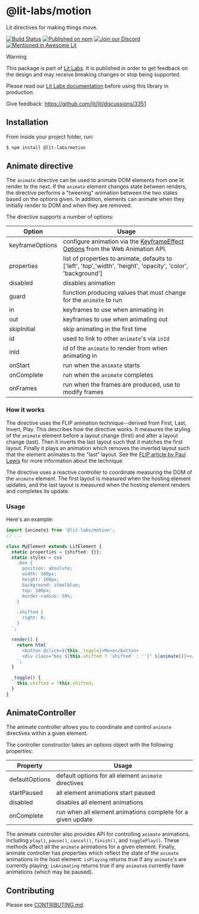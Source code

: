 # @lit-labs/motion

Lit directives for making things move.

[![Build Status](https://github.com/lit/lit/workflows/Tests/badge.svg)](https://github.com/lit/lit/actions?query=workflow%3ATests)
[![Published on npm](https://img.shields.io/npm/v/@lit-labs/motion.svg?logo=npm)](https://www.npmjs.com/package/@lit-labs/motion)
[![Join our Discord](https://img.shields.io/badge/discord-join%20chat-5865F2.svg?logo=discord&logoColor=fff)](https://lit.dev/discord/)
[![Mentioned in Awesome Lit](https://awesome.re/mentioned-badge.svg)](https://github.com/web-padawan/awesome-lit)

> [!WARNING]
>
> This package is part of [Lit Labs](https://lit.dev/docs/libraries/labs/). It
> is published in order to get feedback on the design and may receive breaking
> changes or stop being supported.
>
> Please read our [Lit Labs documentation](https://lit.dev/docs/libraries/labs/)
> before using this library in production.
>
> Give feedback: https://github.com/lit/lit/discussions/3351

## Installation

From inside your project folder, run:

```bash
$ npm install @lit-labs/motion
```

## Animate directive

The `animate` directive can be used to animate DOM elements from one lit render
to the next. If the `animate` element changes state between renders, the directive
performs a "tweening" animation between the two states based on the options given.
In addition, elements can animate when they initially render to DOM and when they
are removed.

The directive supports a number of options:

| Option          | Usage                                                                                                                                                                       |
| --------------- | --------------------------------------------------------------------------------------------------------------------------------------------------------------------------- |
| keyframeOptions | configure animation via the [KeyframeEffect Options](https://developer.mozilla.org/en-US/docs/Web/API/KeyframeEffect/KeyframeEffect#parameters) from the Web Animation API. |
| properties      | list of properties to animate, defaults to ['left', 'top','width', 'height', 'opacity', 'color', 'background']                                                              |
| disabled        | disables animation                                                                                                                                                          |
| guard           | function producing values that must change for the `animate` to run                                                                                                         |
| in              | keyframes to use when animating in                                                                                                                                          |
| out             | keyframes to use when animating out                                                                                                                                         |
| skipInitial     | skip animating in the first time                                                                                                                                            |
| id              | used to link to other `animate`'s via `inId`                                                                                                                                |
| inId            | id of the `animate` to render from when animating in                                                                                                                        |
| onStart         | run when the `animate` starts                                                                                                                                               |
| onComplete      | run when the `animate` completes                                                                                                                                            |
| onFrames        | run when the frames are produced, use to modify frames                                                                                                                      |

### How it works

The directive uses the FLIP animation technique--derived from First, Last, Invert,
Play. This describes how the directive works. It measures the styling of the `animate`
element before a layout change (first) and after a layout change (last). Then it
inverts the last layout such that it matches the first layout. Finally it plays an
animation which removes the inverted layout such that the element animates to the
"last" layout. See the [FLIP article by Paul Lewis](https://aerotwist.com/blog/flip-your-animations/)
for more information about the technique.

The directive uses a reactive controller to coordinate measuring the DOM of the
`animate` element. The first layout is measured when the hosting element updates,
and the last layout is measured when the hosting element renders and completes
its update.

### Usage

Here's an example:

```ts
import {animate} from '@lit-labs/motion';
// ...

class MyElement extends LitElement {
  static properties = {shifted: {}};
  static styles = css`
    .box {
      position: absolute;
      width: 100px;
      height: 100px;
      background: steelblue;
      top: 100px;
      border-radius: 50%;
    }

    .shifted {
      right: 0;
    }
  `;

  render() {
    return html`
      <button @click=${this._toggle}>Move</button>
      <div class="box ${this.shifted ? 'shifted' : ''}" ${animate()}></div>
    `;
  }

  _toggle() {
    this.shifted = !this.shifted;
  }
}
```

## AnimateController

The animate controller allows you to coordinate and control `animate` directives within
a given element.

The controller constructor takes an options object with the following properties:

| Property       | Usage                                                       |
| -------------- | ----------------------------------------------------------- |
| defaultOptions | default options for all element `animate` directives        |
| startPaused    | all element animations start paused                         |
| disabled       | disables all element animations                             |
| onComplete     | run when all element animations complete for a given update |

The animate controller also provides API for controlling `animate` animations,
including `play()`, `pause()`, `cancel()`, `finish()`, and `togglePlay()`.
These methods affect all the `animate` animations for a given element. Finally,
animate controller has properties which reflect the state of the `animate` animations
in the host element: `isPlaying` returns true if any `animate`'s are
currently playing; `isAnimating` returns true if any `animate`s currently have
animations (which may be paused).

## Contributing

Please see [CONTRIBUTING.md](../../../CONTRIBUTING.md).
